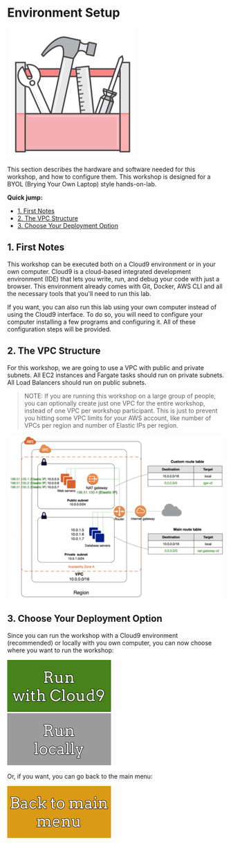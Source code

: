 # Environment Setup

![environment setup](/01-EnvironmentSetup/images/environment_setup.png)

This section describes the hardware and software needed for this workshop, and how to configure them. This workshop is designed for a BYOL (Brying Your Own Laptop) style hands-on-lab.


**Quick jump:**

* [1. First Notes](/01-EnvironmentSetup#1-first-notes)
* [2. The VPC Structure](/01-EnvironmentSetup#2-the-vpc-structure)
* [3. Choose Your Deployment Option](01-EnvironmentSetup#3-choose-your-deployment-option)

## 1. First Notes

This workshop can be executed both on a Cloud9 environment or in your own computer. Cloud9 is a cloud-based integrated development environment (IDE) that lets you write, run, and debug your code with just a browser. This environment already comes with Git, Docker, AWS CLI and all the necessary tools that you'll need to run this lab.

If you want, you can also run this lab using your own computer instead of using the Cloud9 interface. To do so, you will need to configure your computer installing a few programs and configuring it. All of these configuration steps will be provided.


## 2. The VPC Structure

For this workshop, we are going to use a VPC with public and private subnets. All EC2 instances and Fargate tasks should run on private subnets. All Load Balancers should run on public subnets.

> NOTE: If you are running this workshop on a large group of people, you can optionally create just one VPC for the entire workshop, instead of one VPC per workshop participant. This is just to prevent you hitting some VPC limits for your AWS account, like number of VPCs per region and number of Elastic IPs per region.

![VPC structure](/01-EnvironmentSetup/images/containers-on-aws-workshop-vpc.png)

## 3. Choose Your Deployment Option

Since you can run the workshop with a Cloud9 environment (recommended) or locally with you own computer, you can now choose where you want to run the workshop:


[![run with cloud9](/images/run_with_cloud9.png)][run-with-cloud9]  &nbsp;&nbsp;&nbsp;&nbsp;&nbsp;&nbsp;&nbsp;   [![run locally](/images/run_locally.png)][run-locally]


Or, if you want, you can go back to the main menu:

[![back to menu](/images/back_to_menu.png)][back-to-menu]





[back-to-menu]: https://github.com/bemer/containers-on-aws-workshop
[run-with-cloud9]: /01-EnvironmentSetup/RunningWithCloud9
[run-locally]: /01-EnvironmentSetup/RunningLocally
